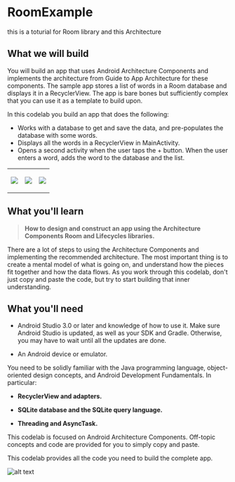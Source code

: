 # RoomExample
this is a toturial for Room library and this Architecture



## What we will build

You will build an app that uses Android Architecture Components and implements the architecture from Guide to App Architecture for these components. The sample app stores a list of words in a Room database and displays it in a RecyclerView. The app is bare bones but sufficiently complex that you can use it as a template to build upon.

In this codelab you build an app that does the following:
- Works with a database to get and save the data, and pre-populates the database with some words.
- Displays all the words in a RecyclerView in MainActivity.
- Opens a second activity when the user taps the + button. When the user enters a word, adds the word to the database and the list.


<table>
<tbody><tr><td colspan="1" rowspan="1"><p><img style="max-width: 194.00px" src="https://codelabs.developers.google.com/codelabs/android-room-with-a-view/img/2a518dec65b5b3dd.png"></p>
</td><td colspan="1" rowspan="1"><p><img style="max-width: 194.00px" src="https://codelabs.developers.google.com/codelabs/android-room-with-a-view/img/ba2d72cea775f744.png"></p>
</td><td colspan="1" rowspan="1"><p><img style="max-width: 194.00px" src="https://codelabs.developers.google.com/codelabs/android-room-with-a-view/img/ee5319926f0482eb.png"></p>
</td></tr>
</tbody>
</table>

## What you'll learn
> **How to design and construct an app using the Architecture Components Room and Lifecycles libraries.**

There are a lot of steps to using the Architecture Components and implementing the recommended architecture. The most important thing is to create a mental model of what is going on, and understand how the pieces fit together and how the data flows. As you work through this codelab, don't just copy and paste the code, but try to start building that inner understanding.

## What you'll need
- Android Studio 3.0 or later and knowledge of how to use it. Make sure Android Studio is updated, as well as your SDK and Gradle. Otherwise, you may have to wait until all the updates are done.

- An Android device or emulator.

You need to be solidly familiar with the Java programming language, object-oriented design concepts, and Android Development Fundamentals. In particular:
- **RecyclerView and adapters.**

- **SQLite database and the SQLite query language.**

- **Threading and AsyncTask.**

This codelab is focused on Android Architecture Components. Off-topic concepts and code are provided for you to simply copy and paste.

This codelab provides all the code you need to build the complete app.

![alt text](https://codelabs.developers.google.com/codelabs/android-room-with-a-view/img/3840395bfb3980b8.png)
